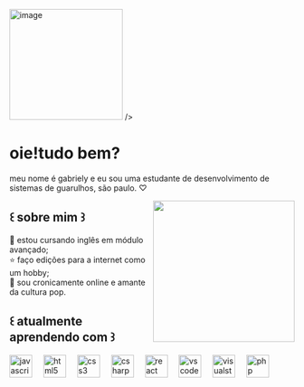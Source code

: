 <img width="200" height="196" alt="image" src="https://github.com/user-attachments/assets/5fdba1ff-61be-463f-95c7-87c8ca0afe88"> /><h1 align="left">oie!tudo bem?</h1>
<p align="left">meu nome é gabriely e eu sou uma estudante de desenvolvimento de sistemas de guarulhos, são paulo. ♡</p>
<img align="right" height="250" src="https://media.tenor.com/Tg23lKjm_EYAAAAj/twilight-sparkle-pixel-art.gif"  />
<h2 align="left">꒰ sobre mim ꒱</h2>
<p align="left">🫧 estou cursando inglês em módulo avançado;<br>⭐ faço edições para a internet como um hobby;<br>🍭 sou cronicamente online e amante da cultura pop.</p>
<h2 align="left">꒰ atualmente aprendendo com ꒱</h2>
<div align="left">
  <img src="https://cdn.jsdelivr.net/gh/devicons/devicon/icons/javascript/javascript-original.svg" height="40" alt="javascript logo"  />
  <img width="12" />
  <img src="https://cdn.jsdelivr.net/gh/devicons/devicon/icons/html5/html5-original.svg" height="40" alt="html5 logo"  />
  <img width="12" />
  <img src="https://cdn.jsdelivr.net/gh/devicons/devicon/icons/css3/css3-original.svg" height="40" alt="css3 logo"  />
  <img width="12" />
  <img src="https://cdn.jsdelivr.net/gh/devicons/devicon/icons/csharp/csharp-original.svg" height="40" alt="csharp logo"  />
  <img width="12" />
  <img src="https://cdn.jsdelivr.net/gh/devicons/devicon/icons/react/react-original.svg" height="40" alt="react logo"  />
  <img width="12" />
  <img src="https://cdn.jsdelivr.net/gh/devicons/devicon/icons/vscode/vscode-original.svg" height="40" alt="vscode logo"  />
  <img width="12" />
  <img src="https://cdn.jsdelivr.net/gh/devicons/devicon/icons/visualstudio/visualstudio-plain.svg" height="40" alt="visualstudio logo"  />
  <img width="12" />
  <img src="https://cdn.jsdelivr.net/gh/devicons/devicon/icons/php/php-original.svg" height="40" alt="php logo"  />
</div>


